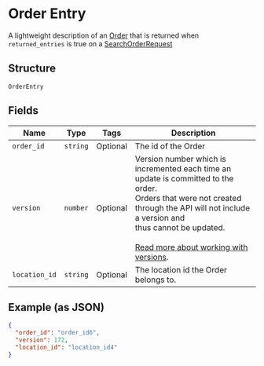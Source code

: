 
# Order Entry

A lightweight description of an [Order](#type-order) that is returned when `returned_entries` is true on a
[SearchOrderRequest](#type-searchorderrequest)

## Structure

`OrderEntry`

## Fields

| Name | Type | Tags | Description |
|  --- | --- | --- | --- |
| `order_id` | `string` | Optional | The id of the Order |
| `version` | `number` | Optional | Version number which is incremented each time an update is committed to the order.<br>Orders that were not created through the API will not include a version and<br>thus cannot be updated.<br><br>[Read more about working with versions](https://developer.squareup.com/docs/orders-api/manage-orders#update-orders). |
| `location_id` | `string` | Optional | The location id the Order belongs to. |

## Example (as JSON)

```json
{
  "order_id": "order_id6",
  "version": 172,
  "location_id": "location_id4"
}
```

